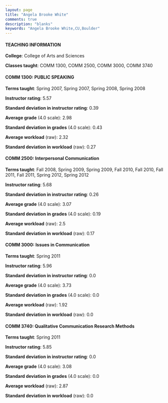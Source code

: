 ```yaml
---
layout: page
title: "Angela Brooke White" 
comments: true
description: "blanks"
keywords: "Angela Brooke White,CU,Boulder"
---
```

<head>
<script src="https://ajax.googleapis.com/ajax/libs/jquery/2.1.3/jquery.min.js"></script>
<script src="https://dl.dropboxusercontent.com/s/pc42nxpaw1ea4o9/highcharts.js?dl=0"></script>
<!-- <script src="../assets/js/highcharts.js"></script> -->
<style type="text/css">@font-face {
	font-family: "Bebas Neue";
	src: url(https://www.filehosting.org/file/details/544349/BebasNeue Regular.otf) format("opentype");
	}
	h1.Bebas { 
		font-family: "Bebas Neue", Verdana, Tahoma;
	}
</style>
</head>
	   
#### TEACHING INFORMATION

**College**: College of Arts and Sciences

**Classes taught**: COMM 1300, COMM 2500, COMM 3000, COMM 3740

#### COMM 1300: PUBLIC SPEAKING

**Terms taught**: Spring 2007, Spring 2007, Spring 2008, Spring 2008

**Instructor rating**: 5.57

**Standard deviation in instructor rating**: 0.39

**Average grade** (4.0 scale): 2.98

**Standard deviation in grades** (4.0 scale): 0.43

**Average workload** (raw): 2.32

**Standard deviation in workload** (raw): 0.27

#### COMM 2500: Interpersonal Communication

**Terms taught**: Fall 2008, Spring 2009, Spring 2009, Fall 2010, Fall 2010, Fall 2011, Fall 2011, Spring 2012, Spring 2012

**Instructor rating**: 5.68

**Standard deviation in instructor rating**: 0.26

**Average grade** (4.0 scale): 3.07

**Standard deviation in grades** (4.0 scale): 0.19

**Average workload** (raw): 2.5

**Standard deviation in workload** (raw): 0.17

#### COMM 3000: Issues in Communication

**Terms taught**: Spring 2011

**Instructor rating**: 5.96

**Standard deviation in instructor rating**: 0.0

**Average grade** (4.0 scale): 3.73

**Standard deviation in grades** (4.0 scale): 0.0

**Average workload** (raw): 1.92

**Standard deviation in workload** (raw): 0.0

#### COMM 3740: Qualitative Communication Research Methods

**Terms taught**: Spring 2011

**Instructor rating**: 5.85

**Standard deviation in instructor rating**: 0.0

**Average grade** (4.0 scale): 3.08

**Standard deviation in grades** (4.0 scale): 0.0

**Average workload** (raw): 2.87

**Standard deviation in workload** (raw): 0.0

